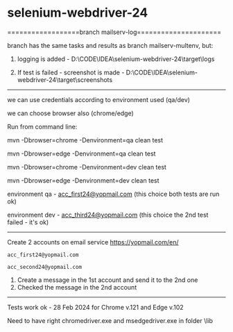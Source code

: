 # selenium-webdriver-24

==================branch mailserv-log=====================

branch has the same tasks and results as branch mailserv-multenv, but:

1. logging is added - D:\CODE\IDEA\selenium-webdriver-24\target\logs

2. If test is failed - screenshot is made - D:\CODE\IDEA\selenium-webdriver-24\target\screenshots

-----------------------------------------

we can use credentials according to environment used (qa/dev)

we can choose browser also (chrome/edge)

Run from command line: 

mvn -Dbrowser=chrome -Denvironment=qa clean test

mvn -Dbrowser=edge -Denvironment=qa clean test

mvn -Dbrowser=chrome -Denvironment=dev clean test

mvn -Dbrowser=edge -Denvironment=dev clean test

environment qa - acc_first24@yopmail.com (this choice both tests are run ok)

environment dev - acc_third24@yopmail.com (this choice the 2nd test failed - it's ok)

-------------------------------------------

Create 2 accounts on email service https://yopmail.com/en/

	acc_first24@yopmail.com

	acc_second24@yopmail.com

1. Create a message in the 1st account and send it to the 2nd one 
2. Checked the message in the 2nd account
----------------------------------

Tests work ok - 28 Feb 2024 for Chrome v.121 and Edge v.102

Need to have right chromedriver.exe and msedgedriver.exe in folder \lib



